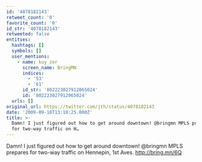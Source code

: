 ```yaml
---
id: '4078182143'
retweet_count: '0'
favorite_count: '0'
id_str: '4078182143'
retweeted: false
entities:
  hashtags: []
  symbols: []
  user_mentions:
    - name: kuy zer
      screen_name: BringMN
      indices:
        - '53'
        - '61'
      id_str: '802223027912065024'
      id: '802223027912065024'
  urls: []
original_url: https://twitter.com/jth/status/4078182143
date: '2009-09-18T13:10:25.000Z'
title: >-
  Damn! I just figured out how to get around downtown! @bringmn MPLS prepares
  for two-way traffic on H…
---
```


Damn! I just figured out how to get around downtown! @bringmn MPLS prepares for two-way traffic on Hennepin, 1st Aves. http://bring.mn/6Q